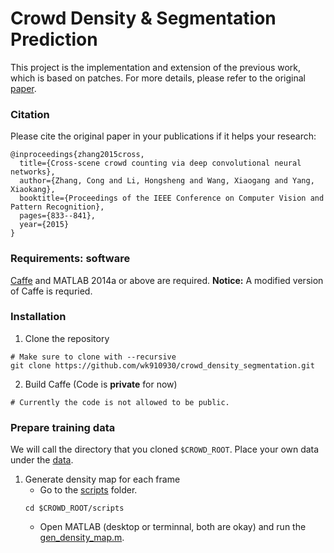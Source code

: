 # Crowd Density & Segmentation Prediction

This project is the implementation and extension of the previous work, which is based on patches. For more details, please refer to the original [paper](http://www.ee.cuhk.edu.hk/~xgwang/papers/zhangLWYcvpr15.pdf).

### Citation

Please cite the original paper in your publications if it helps your research:

```
@inproceedings{zhang2015cross,
  title={Cross-scene crowd counting via deep convolutional neural networks},
  author={Zhang, Cong and Li, Hongsheng and Wang, Xiaogang and Yang, Xiaokang},
  booktitle={Proceedings of the IEEE Conference on Computer Vision and Pattern Recognition},
  pages={833--841},
  year={2015}
}
```

### Requirements: software

[Caffe](http://caffe.berkeleyvision.org/) and MATLAB 2014a or above are required. **Notice:** A modified version of Caffe is requried.

### Installation

1. Clone the repository

```Shell
# Make sure to clone with --recursive
git clone https://github.com/wk910930/crowd_density_segmentation.git
```

2. Build Caffe (Code is **private** for now)

```Shell
# Currently the code is not allowed to be public.
```

### Prepare training data

We will call the directory that you cloned `$CROWD_ROOT`. Place your own data under the [data](data).

1. Generate density map for each frame
    * Go to the [scripts](scripts) folder.
    ```Shell
    cd $CROWD_ROOT/scripts
    ```
    * Open MATLAB (desktop or terminnal, both are okay) and run the [gen_density_map.m](scripts/gen_density_map.m).
